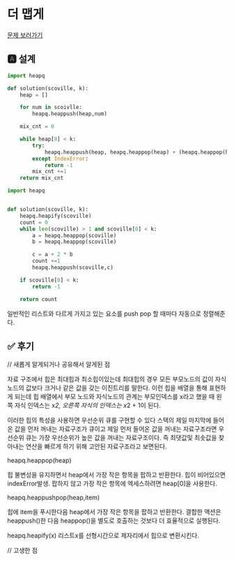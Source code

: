 
# 더 맵게
[문제 보러가기](https://programmers.co.kr/learn/courses/30/lessons/42626)

## 🅰 설계

```py
import heapq

def solution(scoville, k):
    heap = []

    for num in scoivlle: 
        heapq.heappush(heap,num)

    mix_cnt = 0

    while heap[0] < k:
        try:
            heapq.heappush(heap, heapq.heappop(heap) + (heapq.heappop(heap) * 2))
        except IndexError:
            return -1
        mix_cnt +=1
    return mix_cnt


```

```py
import heapq


def solution(scoville, k):
    heapq.heapify(scoville)
    count = 0
    while len(scoville) > 1 and scoville[0] < k:
        a = heapq.heappop(scoville)
        b = heapq.heappop(scoville)

        c = a + 2 * b
        count +=1
        heapq.heappush(scoville,c)

    if scoville[0] < k:
        return -1

    return count
```


일반적인 리스트와 다르게 가지고 있는 요소를 push pop 할 때마다 자동으로 정렬해준다.

## ✅ 후기
// 새롭게 알게되거나 공유해서 알게된 점

자료 구조에서 힙은 최대힙과 최소힙이있는데 최대힙의 경우 모든 부모노드의 값이 자식노드의 값보다 크거나 같은 값을 갖는 이진트리를 말한다. 이런 힙을 배열을 통해 표현하게 되는데 힙 배열에서 부모 노드와 자식노드의 관계는 부모인덱스를 x라고 했을 때 왼쪽 자식 인덱스는 x*2, 오른쪽 자식의 인덱스는 x*2 + 1이 된다.

이러한 힙의 특성을 사용하면 우선순위 큐를 구현할 수 있다 스택의 제일 마지막에 들어온 값을 먼저 꺼내는 자료구조가 큐이고 제일 먼저 들어온 값을 꺼내는 자료구조라면 우선순위  큐는 가장 우선순위가 높은 값을 꺼내는 자료구조이다. 즉 최댓값및 최솟값을 찾아내는 연산을 빠르게 하기 위해 고안된 자료구조라고 보면된다.


heapq.heappop(heap)

힙 불변성을 유지하면서 heap에서 가장 작은 항목을 팝하고 반환한다. 힙이 비어있으면 indexError발생. 팝하지 않고 가장 작은 항목에 엑세스하려면 heap[0]을 사용한다.

heapq.heappushpop(heap,item)

힙에 item을 푸시한다음 heap에서 가장 작은 항목을 팝하고 반환한다. 결합한 액션은 heappush()한 다음 heappop()을 별도로 호출하는 것보다 더 효율적으로 실행된다.

heapq.heapify(x)
리스트x를 선형시간으로 제자리에서 힙으로 변환시킨다.



// 고생한 점